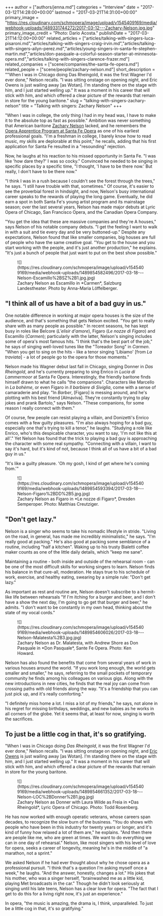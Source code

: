 +++
author = ["authors/jenna.md"]
categories = "Interview"
date = "2017-03-12T14:28:00+00:00"
lastmod = "2017-03-21T14:31:00+00:00"
primary_image = "https://res.cloudinary.com/schmopera/image/upload/v1545409169/media/webhook-uploads/1489331744272/2017-03-12---Zachary-Nelson.jpg.jpg"
primary_image_credit = "Photo: Dario Acosta."
publishDate = "2017-03-21T14:12:00+00:00"
related_articles = ["articles/talking-with-singers-luca-pisaroni.md","articles/talking-with-singers-craig-irvin.md","articles/talking-with-singers-ailyn-perez.md","articles/young-singers-in-santa-fe-stephen-martin.md","articles/don-pasquale-a-colorful-season-starter-at-minnesota-opera.md","articles/talking-with-singers-clarence-frazer.md"]
related_companies = ["scene/companies/the-santa-fe-opera.md"]
related_people = ["scene/people/zachary-nelson.md"]
short_description = "&quot;When I was in Chicago doing Das Rheingold, it was the first Wagner I&#039;d ever done,&quot; Nelson recalls. &quot;I was sitting onstage on opening night, and Eric Owens is just wailing away [as Wotan]. I&#039;m standing there on the stage with him, and I just started welling up.&quot; It was a moment in his career that will stick with him, and which offered a clear picture of the rewards that remain in store for the young baritone."
slug = "talking-with-singers-zachary-nelson"
title = "Talking with singers: Zachary Nelson"
+++

"When I was in college, the only thing I had in my head was, I have to make it to the absolute top as fast as possible." Ambition was never something that American baritone [Zachary Nelson](/scene/people/zachary-nelson/) lacked, and he remembers the [Opera Apprentice Program at Santa Fe Opera](https://www.santafeopera.org/about-us/apprentice-opportunities/singers/about-the-program) as one of his earliest professional goals. "I'm a freshman in college, I barely know how to read music, my skills are deplorable at this point," he recalls, adding that his first application for Santa Fe resulted in a "resounding" rejection. 

Now, he laughs at his reaction to his missed opportunity in Santa Fe. "I was like 'how dare they?' I was so cocky." Convinced he needed to be singing in specific places by a specific time, "I thought, 'I have to be there now.' But really, I don't have to be there now."

"I think I was in a rush because I couldn't see the forest through the trees," he says. "I still have trouble with that, sometimes." Of course, it's easier to see the proverbial forest in hindsight, and now, Nelson's busy international career speaks to the rewards of playing the long game. Eventually, he did earn a spot in both Santa Fe's young artist program and its mainstage season; over the last several years, Nelson has made major debuts at Lyric Opera of Chicago, San Francisco Opera, and the Canadian Opera Company.

"You get the idea that these are massive companies and they're A houses," says Nelson of his notable company debuts. "I get the feeling I want to walk in with a suit and tie every day and be very buttoned-up." Despite any expectations, Nelson found that like smaller companies, big houses are full of people who have the same creative goal. "You get to the house and you start working with the people, and it's just another production," he explains. "It's just a bunch of people that just want to put on the best show possible."

<figure data-type="image">
![](https://res.cloudinary.com/schmopera/image/upload/v1545409169/media/webhook-uploads/1489854582496/2017-03-18---Nelson-Escamillo%2BSZ%2B1.jpg.jpg)
<figcaption>Zachary Nelson as Escamillo in *Carmen*, Salzburg Landestheater. Photo by Anna-Maria Löffelberger.</figcaption>
</figure>

## "I think all of us have a bit of a bad guy in us."

One notable difference in working at major opera houses is the size of the audience, and that's something that gets Nelson excited. "You get to really share with as many people as possible." In recent seasons, he has kept busy in roles like Belcore (*L'elisir d'amore*), Figaro (*Le nozze di Figaro*) and Escamillo (*Carmen*); particularly with the latter, Nelson's singing includes some of opera's most famous hits. "I think that's the best part of the job," he says of singing well-loved tunes like the "Toreador Song" in *Carmen*. "When you get to sing on the hits - like a tenor singing 'Libiamo' [from *La traviata*] - a lot of people go to the opera for those moments."

Nelson made his Wagner debut last fall in Chicago, singing Donner in *Das Rheingold*, and he's currently preparing to sing Enrico in *Lucia di Lammermoor* at Santa Fe Opera. Interestingly, the friendly baritone finds himself drawn to what he calls "the companions". Characters like Marcello in *La bohème*, or even Figaro in *Il barbiere di Siviglia*, come with a sense of camaraderie and play. "In *Barber*, [Figaro] is messing around, and he's plotting with his best friend [Almaviva]. They're constantly trying to play jokes and prank Bartolo," says Nelson. "These companions, for some reason I really connect with them."

Of course, few people can resist playing a villain, and Donizetti's Enrico comes with a few guilty pleasures. "I'm also always hoping for a bad guy, especially one that's trying to kill a tenor," he laughs. "Studying a role like Enrico, who's this despicable character, you want to say, 'I'm not like this at all'." Yet Nelson has found that the trick to playing a bad guy is approaching the character with some real sympathy. "Connecting with a villain, I want to say it's hard, but it's kind of not, because I think all of us have a bit of a bad guy in us."

"It's like a guilty pleasure. 'Oh my gosh, I kind of get where he's coming from.'"

<figure data-type="image">
![](https://res.cloudinary.com/schmopera/image/upload/v1545409169/media/webhook-uploads/1489854593394/2017-03-18---Nelson-Figaro%2BDD%2B5.jpg.jpg)
<figcaption>Zachary Nelson as Figaro in *Le nozze di Figaro*, Dresden Semperoper. Photo: Matthias Creutziger.</figcaption>
</figure>

## "Don't get lazy."

Nelson is a singer who seems to take his nomadic lifestyle in stride. "Living on the road, in general, has made me incredibly minimalistic," he says. "I'm really good at packing." He's also good at packing some semblance of a routine, including "half a kitchen". Waking up to his trusty Bialetti coffee maker counts as one of the little daily details, which "keep me sane".

Maintaining a routine - both inside and outside of the rehearsal room - can be one of the most difficult skills for working singers to learn. Nelson finds his balance in that cure-all, moderation. He stays true to his schedule of work, exercise, and healthy eating, swearing by a simple rule: "Don't get lazy."

As important as rest and routine are, Nelson doesn't subscribe to a hermit-like life between rehearsals "If I'm itching for a burger and beer, and I don't have a show the next day, I'm going to go get that burger and beer," he admits. "I don't want to be constantly in my own head, thinking about the state of my vocal cords."

<figure data-type="image">
![](https://res.cloudinary.com/schmopera/image/upload/v1545409169/media/webhook-uploads/1489854606026/2017-03-18---Nelson-Malatesta%2B3.jpg.jpg)
<figcaption>Zachary Nelson as Dr. Malatesta, with Andrew Shore as Don Pasquale in *Don Pasquale*, Sante Fe Opera. Photo: Ken Howard.</figcaption>
</figure>

Nelson has also found the benefits that come from several years of work in various houses around the world. "If you work long enough, the world gets smaller and smaller," he says, referring to the small pockets of temporary community he finds among his colleagues on various gigs. Along with the new introductions in new cities, he finds that the real joy can come from crossing paths with old friends along the way. "It's a friendship that you can just pick up, and it's really comforting."

"I definitely miss home a lot. I miss a lot of my friends," he says, not alone in his regret for missing birthdays, weddings, and new babies as he works in all corners of the globe. Yet it seems that, at least for now, singing is worth the sacrifices.

## To just be a little cog in that, it's so gratifying.

"When I was in Chicago doing *Das Rheingold*, it was the first Wagner I'd ever done," Nelson recalls. "I was sitting onstage on opening night, and [Eric Owens](/scene/people/eric-owens/) is just wailing away [as Wotan]. I'm standing there on the stage with him, and I just started welling up." It was a moment in his career that will stick with him, and which offered a clear picture of the rewards that remain in store for the young baritone.

<figure data-type="image">
![](https://res.cloudinary.com/schmopera/image/upload/v1545409169/media/webhook-uploads/1489854661352/2017-03-18---Nelson-LOC%2BDonner%2B1.jpg.jpg)
<figcaption>Zachary Nelson as Donner with Laura Wilde as Freia in *Das Rheingold*, Lyric Opera of Chicago. Photo: Todd Rosenberg.</figcaption>
</figure>

He has now worked with enough operatic veterans, whose careers span decades, to recognize the slow burn of the business. "You do shows with people who have been in this industry for twenty years or longer, and it's kind of funny how relaxed a lot of them are," he explains. "And then there are people like me, who are green at times. We want to do everything we can in one day of rehearsal." Nelson, like most singers with his level of love for opera, seeks a career of longevity, meaning he's in the middle of "a marathon, not a sprint."

We asked Nelson if he had ever thought about why he chose opera as a professional pursuit. "I think that's a question I'm asking myself once a week," he laughs. "And the answer, honestly, changes a lot." His jokes that his mother, who was a singer herself, "brainwashed me as a little kid, playing Met broadcasts in the car." Though he didn't look seriously at singing until his late teens, Nelson has a clear love for opera. "The fact that I get to do this for a living right now, it's just an experience."

In opera, "the music is amazing, the drama is, I think, unparalleled. To just be a little cog in that, it's so gratifying."
